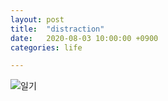 ```yaml
---
layout: post
title:  "distraction"
date:   2020-08-03 10:00:00 +0900
categories: life

---
```



![일기]({{site.baseurl}}/images/2020-08-03.png)